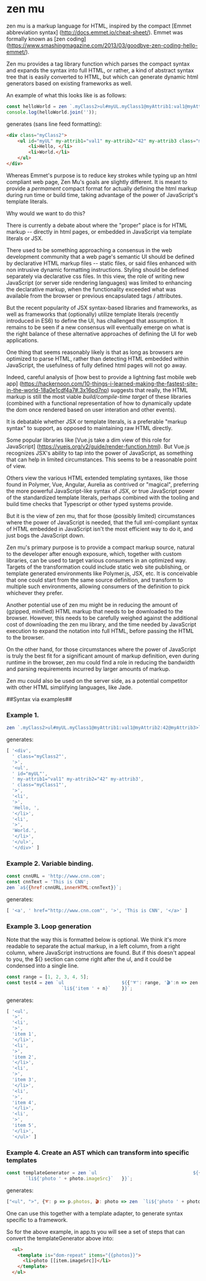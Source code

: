 # zen mu

zen mu is a markup language for HTML,  inspired by the compact [Emmet abbreviation syntax] (http://docs.emmet.io/cheat-sheet/).  Emmet was formally known as [zen coding] (https://www.smashingmagazine.com/2013/03/goodbye-zen-coding-hello-emmet/).  

Zen mu provides a tag library function which parses the compact syntax and expands the syntax into full HTML, or rather, a kind of abstract syntax tree that is easily converted to HTML, but which can generate dynamic html generators based on existing frameworks as well.

An example of what this looks like is as follows:

```JavaScript
const helloWorld = zen `.myClass2>ul#myUL.myClass1@myAttrib1:val1@myAttrib2:42@myAttrib3>li${'Hello, '}+li${'World.'}`
console.log(helloWorld.join(''));
```

generates (sans line feed formatting):

```HTML
<div class="myClass2">
    <ul id="myUL" my-attrib1="val1" my-attrib2="42" my-attrib3 class="myClass1">
        <li>Hello, </li>
        <li>World.</li>
    </ul>
</div>
```

Whereas Emmet's purpose is to reduce key strokes while typing up an html compliant web page, Zen Mu's goals are slightly different.  It is meant to provide a *permament* compact format for actually defining the html markup during run time or build time, taking advantage of the power of JavaScript's template literals.

Why would we want to do this? 

There is currently a debate about where the "proper" place is for HTML markup -- directly in html pages, or embedded in JavaScript via template literals or JSX.  

There used to be something approaching a consensus in the web development community that a web page's semantic UI should be defined by declarative HTML markup files -- static files, or said files enhanced with non intrusive dynamic formatting instructions.  Styling should be defined separately via declarative css files.  In this view, the role of writing new JavaScript (or server side rendering languages) was limited to enhancing the declarative markup, when the functionality exceeded what was available from the browser or previous encapsulated tags / attributes.  

But the recent popularity of JSX syntax-based libraries and frameworks, as well as frameworks that (optionally) utilize template literals (recently introduced in ES6) to define the UI, has challenged that assumption.  It remains to be seen if a new consensus will eventually emerge on what is the right balance of these alternative approaches of defining the UI for web applications.

One thing that seems reasonably likely is that as long as browsers are optimized to parse HTML, rather than detecting HTML embedded within JavaScript, the usefulness of fully defined html pages will not go away.

Indeed, careful analysis of [how best to provide a lightning fast mobile web app] (https://hackernoon.com/10-things-i-learned-making-the-fastest-site-in-the-world-18a0e1cdf4a7#.3x16pd7np) suggests that really, the HTML markup is still the most viable *build/compile-time target* of these libraries (combined with a functional representation of how to dynamically update the dom once rendered based on user interation and other events).

It is debatable whether JSX or template literals, is a preferable "markup syntax" to support, as opposed to maintaining raw HTML directly.   

Some popular libraries like [Vue.js take a dim view of this role for JavaScript] (https://vuejs.org/v2/guide/render-function.html).  But Vue.js recognizes JSX's ability to tap into the power of JavaScript,  as something that can help in limited circumstances. This seems to be a reasonable point of view.

Others view the various HTML extended templating syntaxes, like those found in Polymer, Vue, Angular, Aurelia as contrived or "magical", preferring the more powerful JavaScript-like syntax of JSX, or true JavaScript power of the standardized template literals, perhaps combined with the tooling and build time checks that Typescript or other typed systems provide. 

But it is the view of zen mu, that for those (possibly limited) circumstances where the power of JavaScript is needed, that the full xml-compliant syntax of HTML embedded in JavaScript isn't the most efficient way to do it, and just bogs the JavaScript down. 

Zen mu's primary purpose is to provide a compact markup source, natural to the developer after enough exposure, which, together with custom libraries, can be used to target various consumers in an optimized way.  Targets of the transformation could include static web site publishing, or template generated environments like Polymer.js, JSX, etc.  It is conceivable that one could start from the same source definition, and transform to multiple such environments, allowing consumers of the definition to pick whichever they prefer.

Another potential use of zen mu might be in reducing the amount of (gzipped, minified) HTML markup that needs to be downloaded to the browser. However, this needs to be carefully weighed against the additional cost of downloading the zen mu library, and the time needed by JavaScript execution to expand the notation into full HTML, before passing the HTML to the browser.  

On the other hand, for those circumstances where the power of JavaScript is truly the best fit for a significant amount of markup definition, even during runtime in the browser, zen mu could find a role in reducing the bandwidth and parsing requirements incurred by larger amounts of markup.

Zen mu could also be used on the server side, as a potential competitor with other HTML simplifying languages, like Jade.

##Syntax via examples##

### Example 1. 

```JavaScript
zen `.myClass2>ul#myUL.myClass1@myAttrib1:val1@myAttrib2:42@myAttrib3>li${'Hello, '}+li${'World.'}`
```
generates:

```JavaScript
[ '<div',
  ' class="myClass2"',
  '>',
  '<ul',
  ' id="myUL"',
  ' my-attrib1="val1" my-attrib2="42" my-attrib3',
  ' class="myClass1"',
  '>',
  '<li',
  '>',
  'Hello, ',
  '</li>',
  '<li',
  '>',
  'World.',
  '</li>',
  '</ul>',
  '</div>' ]
```

### Example 2.  Variable binding.
```JavaScript
const cnnURL = 'http://www.cnn.com';
const cnnText = 'This is CNN';
zen `a${{href:cnnURL,innerHTML:cnnText}}`;
```

generates:

```JavaScript
[ '<a', ' href="http://www.cnn.com"', '>', 'This is CNN', '</a>' ]
```

### Example 3. Loop generation


Note that the way this is formatted below is optional.  We think it's more readable to separate the actual markup, in a left column, from a right column, where JavaScript instructions are found.  But if this doesn't appeal to you, the ${} section can come right after the ul, and it could be condensed into a single line.

```JavaScript
const range = [1, 2, 3, 4, 5];
const test4 = zen `ul                     ${{'➰': range, '🎬':n => zen 
                    `li${'item ' + n}`    }}`; 

```

generates:

```JavaScript
[ '<ul',
  '>',
  '<li',
  '>',
  'item 1',
  '</li>',
  '<li',
  '>',
  'item 2',
  '</li>',
  '<li',
  '>',
  'item 3',
  '</li>',
  '<li',
  '>',
  'item 4',
  '</li>',
  '<li',
  '>',
  'item 5',
  '</li>',
  '</ul>' ]
```

### Example 4.  Create an AST which can  transform into specific templates

```JavaScript
const templateGenerator = zen `ul                                   ${{'➰': p => p.photos, '🎬':photo => zen 
       `li${'photo ' + photo.imageSrc}`   }}`;
```

generates:

```JavaScript
["<ul", ">", {➰: p => p.photos, 🎬: photo => zen  `li${'photo ' + photo.imageSrc}`}, "</ul>"]
```

One can use this together with a template adapter, to generate syntax specific to a framework.

So for the above example, in app.ts you will see a set of steps that can convert the templateGenerator above into:

```HTML
  <ul>
    <template is="dom-repeat" items="{{photos}}">
      <li>photo [[item.imageSrc]]</li>
    </template>
  </ul>
```

